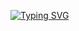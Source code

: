[![Typing SVG](https://readme-typing-svg.demolab.com?font=Rouge+Script&size=42&pause=1000&color=0334EA&background=37373700&center=true&vCenter=true&multiline=true&width=435&height=128&lines=Software+Engineer++;Full-Stack+Web+Developer)](https://git.io/typing-svg)

<!--
**Nour-Alahmad/Nour-Alahmad** is a ✨ _special_ ✨ repository because its `README.md` (this file) appears on your GitHub profile.

Here are some ideas to get you started:

- 🔭 I’m currently working on ...
- 🌱 I’m currently learning ...
- 👯 I’m looking to collaborate on ...
- 🤔 I’m looking for help with ...
- 💬 Ask me about ...
- 📫 How to reach me: ...
- 😄 Pronouns: ...
- ⚡ Fun fact: ...
-->
